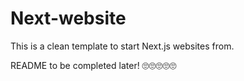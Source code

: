 # Next-website
This is a clean template to start Next.js websites from.

README to be completed later! 🙄🙄🙄🙄🙄